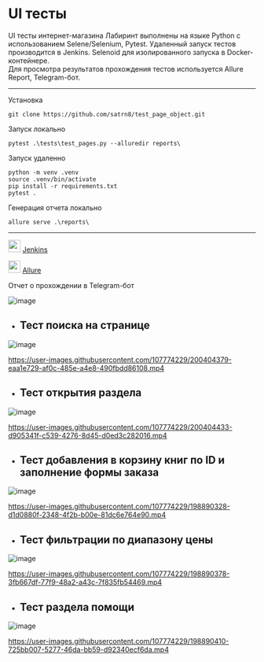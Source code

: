 # <h1>UI тесты</h1>

UI тесты интернет-магазина Лабиринт выполнены на языке Python с использованием Selene/Selenium, Pytest. Удаленный запуск тестов производится в Jenkins. Selenoid для изолированного запуска в Docker-контейнере.  
Для просмотра результатов прохождения тестов используется Allure Report, Telegram-бот.  

____________________________________________________________________________________________________
Установка

```
git clone https://github.com/satrn8/test_page_object.git
```
Запуск локально
```
pytest .\tests\test_pages.py --alluredir reports\
```
Запуск удаленно
```
python -m venv .venv
source .venv/bin/activate
pip install -r requirements.txt
pytest .
```
Генерация отчета локально
```
allure serve .\reports\ 
```
______________________________________________________________________________________________________________

<img src="https://user-images.githubusercontent.com/107774229/198146350-1c541de9-3ef0-429a-a9cb-96aae4444891.png" width="25"> <a href="https://jenkins.autotests.cloud/job/001_satrn8_lesson23_page_object/" target="_blank">Jenkins</a>

<img src="https://user-images.githubusercontent.com/107774229/198146647-42f39a19-07b2-4bde-b21a-b570aa703f09.svg" width="25"> <a href="https://jenkins.autotests.cloud/job/001_satrn8_lesson23_page_object/2/allure/" target="_blank">Allure</a>

Отчет о прохождении в Telegram-бот

![image](https://user-images.githubusercontent.com/107774229/198902968-603bb3ed-4d83-4612-984c-0d9644ccc457.png)


   * <h2>Тест поиска на странице</h2> 
  
![image](https://user-images.githubusercontent.com/107774229/200404682-89c1edfa-da64-4778-beba-f957dc0cf244.png)
  
https://user-images.githubusercontent.com/107774229/200404379-eaa1e729-af0c-485e-a4e8-490fbdd86108.mp4

   * <h2>Тест открытия раздела</h2>
  
![image](https://user-images.githubusercontent.com/107774229/200404757-9c8c750e-ac60-4c2a-8b81-55d600b0cef4.png)

https://user-images.githubusercontent.com/107774229/200404433-d905341f-c539-4276-8d45-d0ed3c282016.mp4

   * <h2>Тест добавления в корзину книг по ID и заполнение формы заказа</h2>
  
![image](https://user-images.githubusercontent.com/107774229/198890326-e67fbfe2-8096-485c-8d34-a4daf31849ab.png)

https://user-images.githubusercontent.com/107774229/198890328-d1d0880f-2348-4f2b-b00e-81dc6e764e90.mp4

   * <h2>Тест фильтрации по диапазону цены</h2>
  
![image](https://user-images.githubusercontent.com/107774229/198890366-0e3241d3-f2f5-4ab2-b4bd-a271bcee8852.png)

https://user-images.githubusercontent.com/107774229/198890378-3fb667df-77f9-48a2-a43c-7f835fb54469.mp4

   * <h2>Тест раздела помощи</h2>
  
![image](https://user-images.githubusercontent.com/107774229/198890406-2dbed7fd-c889-445f-af25-d832fc930356.png)

https://user-images.githubusercontent.com/107774229/198890410-725bb007-5277-46da-bb59-d92340ecf6da.mp4
